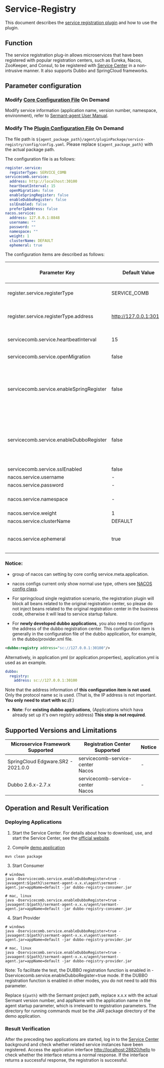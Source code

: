 # Service-Registry

This document describes the [service registration plugin](https://github.com/huaweicloud/Sermant/tree/develop/sermant-plugins/sermant-service-registry) and how to use the plugin.

## Function

The service registration plug-in allows microservices that have been registered with popular registration centers, such as Eureka, Nacos, ZooKeeper, and Consul, to be registered with [Service Center](https://github.com/apache/servicecomb-service-center) in a non-intrusive manner. It also supports Dubbo and SpringCloud frameworks.

## Parameter configuration

### Modify [Core Configuration File](https://github.com/huaweicloud/Sermant/tree/develop/sermant-agentcore/sermant-agentcore-config/config/config.properties) On Demand

Modify service information (application name, version number, namespace, environment), refer to [Sermant-agent User Manual](../../user-guide/sermant-agent.md).

### Modify The [Plugin Configuration File](https://github.com/huaweicloud/Sermant/tree/develop/sermant-plugins/sermant-service-registry/config/config.yaml) On Demand

The file path is `${agent_package_path}/agent/pluginPackage/service-registry/config/config.yaml`. Please replace `${agent_package_path}` with the actual package path.

The configuration file is as follows:

```yaml
register.service:
  registerType: SERVICE_COMB
servicecomb.service:
  address: http://localhost:30100
  heartbeatInterval: 15
  openMigration: false
  enableSpringRegister: false
  enableDubboRegister: false
  sslEnabled: false
  preferIpAddress: false
nacos.service:
  address: 127.0.0.1:8848
  username: ""
  password: ""
  namespace: ""
  weight: 1
  clusterName: DEFAULT
  ephemeral: true
```

The configuration items are described as follows:

|Parameter Key|Default Value|Affiliated Registration Center|Description|
|---|---|---|---|
|register.service.registerType|SERVICE_COMB|common|Registration Center Type, support NACOS/SERVICE_COMB|
|register.service.registerType.address|http://127.0.0.1:30100|common|Registration center address, service_comb: http://localhost:30100, nacos: 127.0.0.1:8848|
|servicecomb.service.heartbeatInterval|15|SERVICE_COMB|Interval at which service instance heartbeats are sent (unit: second)|
|servicecomb.service.openMigration|false|SERVICE_COMB|Whether to enable the migration function|
|servicecomb.service.enableSpringRegister|false|SERVICE_COMB|Whether to enable the Spring plug-in registration capability. This capability must be enabled for the Spring Cloud framework and disabled for the Dubbo framework|
|servicecomb.service.enableDubboRegister|false|SERVICE_COMB|Whether to enable the dubbo plug-in registration capability. This capability must be enabled for the dubbo framework and disabled for the spring cloud framework|
|servicecomb.service.sslEnabled|false|SERVICE_COMB|Whether to enable SSL|
|nacos.service.username|-|NACOS|nacos username|
|nacos.service.password|-|NACOS|nacos password|
|nacos.service.namespace|-|NACOS|namespace, nacos setting the id of namespace|
|nacos.service.weight|1|NACOS|service instance weight|
|nacos.service.clusterName|DEFAULT|NACOS|cluster name|
|nacos.service.ephemeral|true|NACOS|Whether to enable ephemeral endpoint, true for yes，false for no|

### Notice:

- group of nacos can setting by core config service.meta.application.

- nacos configs current only show normal use type, others see [NACOS config class](https://github.com/huaweicloud/Sermant/blob/develop/sermant-plugins/sermant-service-registry/registry-common/src/main/java/com/huawei/registry/config/NacosRegisterConfig.java).

- For springcloud single registration scenario, the registration plugin will block all beans related to the original registration center, so please do not inject beans related to the original registration center in the business code, otherwise it will lead to service startup failure.

- For **newly developed dubbo applications**, you also need to configure the address of the dubbo registration center. This configuration item is generally in the configuration file of the dubbo application, for example, in the dubbo/provider.xml file.

```xml
<dubbo:registry address="sc://127.0.0.1:30100"/>
```

Alternatively, in application.yml (or application.properties), application.yml is used as an example.

```yml
dubbo:
  registry:
    address: sc://127.0.0.1:30100
```

Note that the address information of **this configuration item is not used**. Only the protocol name sc is used. (That is, the IP address is not important. **You only need to start with sc://**.)

- **Note**: For **existing dubbo applications**, (Applications which hava already set up it's own registry address) **This step is not required**.

## Supported Versions and Limitations

|Microservice Framework Supported|Registration Center Supported|Notice|
|---|---|---|
|SpringCloud Edgware.SR2 - 2021.0.0|servicecomb-service-center<br>Nacos|-|
|Dubbo 2.6.x-2.7.x|servicecomb-service-center<br>Nacos|-|

## Operation and Result Verification

### Deploying Applications

1. Start the Service Center. For details about how to download, use, and start the Service Center, see the [official website](https://github.com/apache/servicecomb-service-center).

2. Compile [demo application](https://github.com/huaweicloud/Sermant-examples/tree/main/registry-demo/dubbo-registry-demo)

```shell
mvn clean package
```

3. Start Consumer

```shell
# windows
java -Dservicecomb.service.enableDubboRegister=true -javaagent:${path}\sermant-agent-x.x.x\agent\sermant-agent.jar=appName=default -jar dubbo-registry-consumer.jar

# mac, linux
java -Dservicecomb.service.enableDubboRegister=true -javaagent:${path}/sermant-agent-x.x.x/agent/sermant-agent.jar=appName=default -jar dubbo-registry-consumer.jar
```

4. Start Provider

```shell
# windows
java -Dservicecomb.service.enableDubboRegister=true -javaagent:${path}\sermant-agent-x.x.x\agent\sermant-agent.jar=appName=default -jar dubbo-registry-provider.jar

# mac, linux
java -Dservicecomb.service.enableDubboRegister=true -javaagent:${path}/sermant-agent-x.x.x/agent/sermant-agent.jar=appName=default -jar dubbo-registry-provider.jar
```

Note: To facilitate the test, the DUBBO registration function is enabled in -Dservicecomb.service.enableDubboRegister=true mode. If the DUBBO registration function is enabled in other modes, you do not need to add this parameter.

Replace `${path}` with the Sermant project path, replace x.x.x with the actual Sermant version number, and appName with the application name in the agent startup parameter, which is irrelevant to registration parameters. The directory for running commands must be the JAR package directory of the demo application.

### Result Verification

After the preceding two applications are started, log in to the [Service Center](http://127.0.0.1:30103/) background and check whether related service instances have been registered. Access the application interface <http://localhost:28820/hello> to check whether the interface returns a normal response. If the interface returns a successful response, the registration is successful.